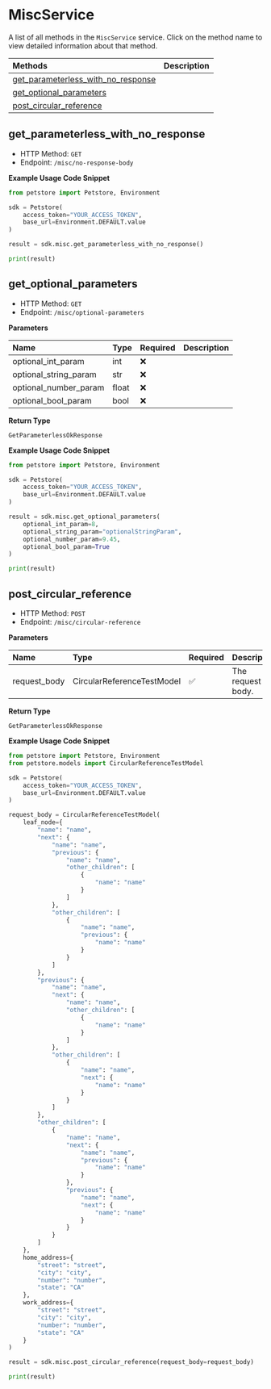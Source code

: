 # MiscService

A list of all methods in the `MiscService` service. Click on the method name to view detailed information about that method.

| Methods                                                                   | Description |
| :------------------------------------------------------------------------ | :---------- |
| [get_parameterless_with_no_response](#get_parameterless_with_no_response) |             |
| [get_optional_parameters](#get_optional_parameters)                       |             |
| [post_circular_reference](#post_circular_reference)                       |             |

## get_parameterless_with_no_response

- HTTP Method: `GET`
- Endpoint: `/misc/no-response-body`

**Example Usage Code Snippet**

```python
from petstore import Petstore, Environment

sdk = Petstore(
    access_token="YOUR_ACCESS_TOKEN",
    base_url=Environment.DEFAULT.value
)

result = sdk.misc.get_parameterless_with_no_response()

print(result)
```

## get_optional_parameters

- HTTP Method: `GET`
- Endpoint: `/misc/optional-parameters`

**Parameters**

| Name                  | Type  | Required | Description |
| :-------------------- | :---- | :------- | :---------- |
| optional_int_param    | int   | ❌       |             |
| optional_string_param | str   | ❌       |             |
| optional_number_param | float | ❌       |             |
| optional_bool_param   | bool  | ❌       |             |

**Return Type**

`GetParameterlessOkResponse`

**Example Usage Code Snippet**

```python
from petstore import Petstore, Environment

sdk = Petstore(
    access_token="YOUR_ACCESS_TOKEN",
    base_url=Environment.DEFAULT.value
)

result = sdk.misc.get_optional_parameters(
    optional_int_param=8,
    optional_string_param="optionalStringParam",
    optional_number_param=9.45,
    optional_bool_param=True
)

print(result)
```

## post_circular_reference

- HTTP Method: `POST`
- Endpoint: `/misc/circular-reference`

**Parameters**

| Name         | Type                       | Required | Description       |
| :----------- | :------------------------- | :------- | :---------------- |
| request_body | CircularReferenceTestModel | ✅       | The request body. |

**Return Type**

`GetParameterlessOkResponse`

**Example Usage Code Snippet**

```python
from petstore import Petstore, Environment
from petstore.models import CircularReferenceTestModel

sdk = Petstore(
    access_token="YOUR_ACCESS_TOKEN",
    base_url=Environment.DEFAULT.value
)

request_body = CircularReferenceTestModel(
    leaf_node={
        "name": "name",
        "next": {
            "name": "name",
            "previous": {
                "name": "name",
                "other_children": [
                    {
                        "name": "name"
                    }
                ]
            },
            "other_children": [
                {
                    "name": "name",
                    "previous": {
                        "name": "name"
                    }
                }
            ]
        },
        "previous": {
            "name": "name",
            "next": {
                "name": "name",
                "other_children": [
                    {
                        "name": "name"
                    }
                ]
            },
            "other_children": [
                {
                    "name": "name",
                    "next": {
                        "name": "name"
                    }
                }
            ]
        },
        "other_children": [
            {
                "name": "name",
                "next": {
                    "name": "name",
                    "previous": {
                        "name": "name"
                    }
                },
                "previous": {
                    "name": "name",
                    "next": {
                        "name": "name"
                    }
                }
            }
        ]
    },
    home_address={
        "street": "street",
        "city": "city",
        "number": "number",
        "state": "CA"
    },
    work_address={
        "street": "street",
        "city": "city",
        "number": "number",
        "state": "CA"
    }
)

result = sdk.misc.post_circular_reference(request_body=request_body)

print(result)
```
